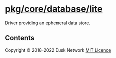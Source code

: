 # [pkg/core/database/lite](./pkg/core/database/lite)

Driver providing an ephemeral data store.

<!-- ToC start -->

## Contents

<!-- ToC end -->

Copyright © 2018-2022 Dusk Network
[MIT Licence](https://github.com/dusk-network/dusk-blockchain/blob/master/LICENSE)
